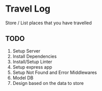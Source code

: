 # Travel Log
Store / List places that you have travelled

## TODO
1. Setup Server
  1. Install Dependencies
  2. Install/Setup Linter
  3. Setup express app
  4. Setup Not Found and Error Middlewares
2. Model DB
  1. Design based on the data to store
